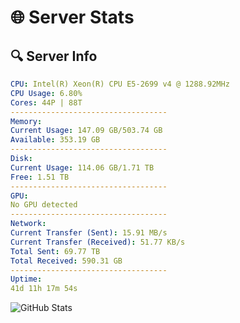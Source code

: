 # 🌐 Server Stats
## 🔍 Server Info
```yaml
CPU: Intel(R) Xeon(R) CPU E5-2699 v4 @ 1288.92MHz
CPU Usage: 6.80%
Cores: 44P | 88T
-----------------------------------
Memory:
Current Usage: 147.09 GB/503.74 GB
Available: 353.19 GB
-----------------------------------
Disk:
Current Usage: 114.06 GB/1.71 TB
Free: 1.51 TB
-----------------------------------
GPU:
No GPU detected
-----------------------------------
Network:
Current Transfer (Sent): 15.91 MB/s
Current Transfer (Received): 51.77 KB/s
Total Sent: 69.77 TB
Total Received: 590.31 GB
-----------------------------------
Uptime:
41d 11h 17m 54s
```
![GitHub Stats](https://img.shields.io/badge/Updated-2025-04-18_08:40:43-blue)